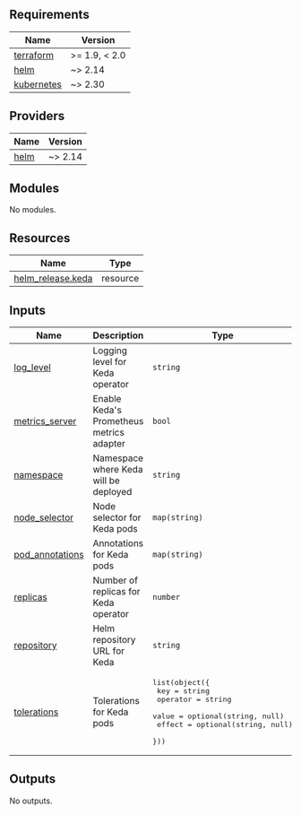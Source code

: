 <!-- BEGIN_TF_DOCS -->
## Requirements

| Name | Version |
|------|---------|
| <a name="requirement_terraform"></a> [terraform](#requirement\_terraform) | >= 1.9, < 2.0 |
| <a name="requirement_helm"></a> [helm](#requirement\_helm) | ~> 2.14 |
| <a name="requirement_kubernetes"></a> [kubernetes](#requirement\_kubernetes) | ~> 2.30 |

## Providers

| Name | Version |
|------|---------|
| <a name="provider_helm"></a> [helm](#provider\_helm) | ~> 2.14 |

## Modules

No modules.

## Resources

| Name | Type |
|------|------|
| [helm_release.keda](https://registry.terraform.io/providers/hashicorp/helm/latest/docs/resources/release) | resource |

## Inputs

| Name | Description | Type | Default | Required |
|------|-------------|------|---------|:--------:|
| <a name="input_log_level"></a> [log\_level](#input\_log\_level) | Logging level for Keda operator | `string` | `"info"` | no |
| <a name="input_metrics_server"></a> [metrics\_server](#input\_metrics\_server) | Enable Keda's Prometheus metrics adapter | `bool` | `true` | no |
| <a name="input_namespace"></a> [namespace](#input\_namespace) | Namespace where Keda will be deployed | `string` | `"cluster-apps"` | no |
| <a name="input_node_selector"></a> [node\_selector](#input\_node\_selector) | Node selector for Keda pods | `map(string)` | `{}` | no |
| <a name="input_pod_annotations"></a> [pod\_annotations](#input\_pod\_annotations) | Annotations for Keda pods | `map(string)` | `{}` | no |
| <a name="input_replicas"></a> [replicas](#input\_replicas) | Number of replicas for Keda operator | `number` | `2` | no |
| <a name="input_repository"></a> [repository](#input\_repository) | Helm repository URL for Keda | `string` | `"https://kedacore.github.io/charts"` | no |
| <a name="input_tolerations"></a> [tolerations](#input\_tolerations) | Tolerations for Keda pods | <pre>list(object({<br/>    key      = string<br/>    operator = string<br/>    value    = optional(string, null)<br/>    effect   = optional(string, null)<br/>  }))</pre> | `[]` | no |

## Outputs

No outputs.
<!-- END_TF_DOCS -->